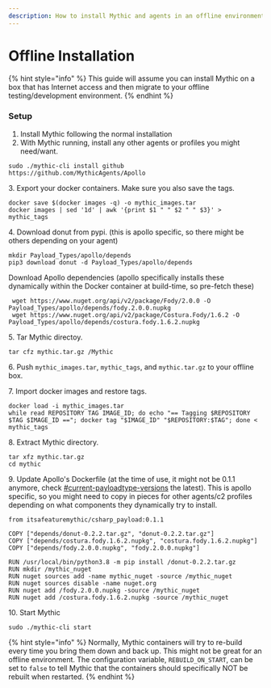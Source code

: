 ```yaml
---
description: How to install Mythic and agents in an offline environment
---
```


# Offline Installation

{% hint style="info" %}
This guide will assume you can install Mythic on a box that has Internet access and then migrate to your offline testing/development environment.
{% endhint %}

### Setup

1. Install Mythic following the normal installation
2. With Mythic running, install any other agents or profiles you might need/want.

```
sudo ./mythic-cli install github https://github.com/MythicAgents/Apollo
```

3\. Export your docker containers. Make sure you also save the tags.

```
docker save $(docker images -q) -o mythic_images.tar
docker images | sed '1d' | awk '{print $1 " " $2 " " $3}' > mythic_tags
```

4\. Download donut from pypi. (this is apollo specific, so there might be others depending on your agent)

```
mkdir Payload_Types/apollo/depends
pip3 download donut -d Payload_Types/apollo/depends
```

Download Apollo dependencies (apollo specifically installs these dynamically within the Docker container at build-time, so pre-fetch these)

```
 wget https://www.nuget.org/api/v2/package/Fody/2.0.0 -O Payload_Types/apollo/depends/fody.2.0.0.nupkg
 wget https://www.nuget.org/api/v2/package/Costura.Fody/1.6.2 -O Payload_Types/apollo/depends/costura.fody.1.6.2.nupkg
```

5\. Tar Mythic directoy.

```
tar cfz mythic.tar.gz /Mythic
```

6\. Push `mythic_images.tar`, `mythic_tags`, and `mythic.tar.gz` to your offline box.

7\. Import docker images and restore tags.

```
docker load -i mythic_images.tar
while read REPOSITORY TAG IMAGE_ID; do echo "== Tagging $REPOSITORY $TAG $IMAGE_ID =="; docker tag "$IMAGE_ID" "$REPOSITORY:$TAG"; done < mythic_tags
```

8\. Extract Mythic directory.

```
tar xfz mythic.tar.gz
cd mythic
```

9\. Update Apollo's Dockerfile (at the time of use, it might not be 0.1.1 anymore, check [#current-payloadtype-versions](../customizing/payload-type-development/first-steps/container-syncing.md#current-payloadtype-versions "mention") the latest). This is apollo specific, so you might need to copy in pieces for other agents/c2 profiles depending on what components they dynamically try to install.

```
from itsafeaturemythic/csharp_payload:0.1.1

COPY ["depends/donut-0.2.2.tar.gz", "donut-0.2.2.tar.gz"]
COPY ["depends/costura.fody.1.6.2.nupkg", "costura.fody.1.6.2.nupkg"]
COPY ["depends/fody.2.0.0.nupkg", "fody.2.0.0.nupkg"]

RUN /usr/local/bin/python3.8 -m pip install /donut-0.2.2.tar.gz
RUN mkdir /mythic_nuget
RUN nuget sources add -name mythic_nuget -source /mythic_nuget
RUN nuget sources disable -name nuget.org
RUN nuget add /fody.2.0.0.nupkg -source /mythic_nuget
RUN nuget add /costura.fody.1.6.2.nupkg -source /mythic_nuget
```

10\. Start Mythic

```
sudo ./mythic-cli start
```

{% hint style="info" %}
Normally, Mythic containers will try to re-build every time you bring them down and back up. This might not be great for an offline environment. The configuration variable, `REBUILD_ON_START`, can be set to `false` to tell Mythic that the containers should specifically NOT be rebuilt when restarted.
{% endhint %}
